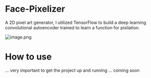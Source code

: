 # Face-Pixelizer
A 2D pixel art generator, I utilized TensorFlow to build a deep learning convolutional autoencoder trained to learn a function for pixilation. 

![image.png](https://trello-attachments.s3.amazonaws.com/5f066448ad4865740ae83658/5fc37ac7ebb86d58a781eef0/7cdcb7d80432302a6371ec625b585e43/image.png) 

# How to use
... very important to get the project up and running 
... coming soon 
